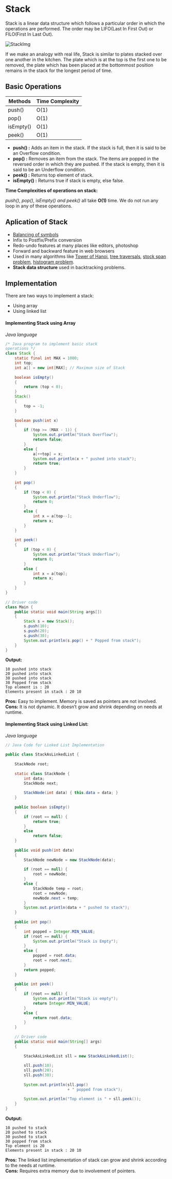 
# Stack
Stack is a linear data structure which follows a particular order in which the operations are performed. The order may be LIFO(Last In First Out) or FILO(First In Last Out).

![StackImg](https://cdn.programiz.com/sites/tutorial2program/files/stack.png)

If we make an analogy with real life, Stack is similar to plates stacked over one another in the kitchen. The plate which is at the top is the first one to be removed, the plate which has been placed at the bottommost position remains in the stack for the longest period of time.

## Basic Operations

|Methods  |Time Complexity  |
|--|--|
|push()| O(1)|
|pop() | O(1)|
|isEmpty()| O(1)|
|peek() | O(1)|


 - **push() :**   Adds an item in the stack. If the stack is full, then it is said to be an Overflow condition.
 -  **pop() :**   Removes an item from the stack. The items are popped in the reversed order in which they are pushed. If the stack is empty, then it is said to be an Underflow condition.
 -  **peek() :**   Returns top element of stack.
 -  **isEmpty() :**  Returns true if stack is empty, else false.
 
 **Time Complexities of operations on stack:**
 
*push()*, *pop()*, *isEmpty() and peek()* all take **O(1)** time. We do not run any loop in any of these operations.

## Aplication of Stack

 - [Balancing of symbols](https://www.geeksforgeeks.org/check-for-balanced-parentheses-in-an-expression/)
 - Infix to Postfix/Prefix conversion
 - Redo-undo features at many places like editors, photoshop
 - Forward and backward feature in web browsers
 - Used in many algorithms like  [Tower of Hanoi,](https://www.geeksforgeeks.org/recursive-functions/) [tree traversals](https://www.geeksforgeeks.org/618/),  [stock span problem](https://www.geeksforgeeks.org/the-stock-span-problem/),  [histogram problem](https://www.geeksforgeeks.org/largest-rectangular-area-in-a-histogram-set-1/).
 - **Stack data structure** used in backtracking problems.

## Implementation

There are two ways to implement a stack:

-   Using array
-   Using linked list

#### Implementing Stack using Array 
*Java language*
```java
/* Java program to implement basic stack
operations */
class Stack {
    static final int MAX = 1000;
    int top;
    int a[] = new int[MAX]; // Maximum size of Stack
 
    boolean isEmpty()
    {
        return (top < 0);
    }
    Stack()
    {
        top = -1;
    }
 
    boolean push(int x)
    {
        if (top >= (MAX - 1)) {
            System.out.println("Stack Overflow");
            return false;
        }
        else {
            a[++top] = x;
            System.out.println(x + " pushed into stack");
            return true;
        }
    }
 
    int pop()
    {
        if (top < 0) {
            System.out.println("Stack Underflow");
            return 0;
        }
        else {
            int x = a[top--];
            return x;
        }
    }
 
    int peek()
    {
        if (top < 0) {
            System.out.println("Stack Underflow");
            return 0;
        }
        else {
            int x = a[top];
            return x;
        }
    }
}
 
// Driver code
class Main {
    public static void main(String args[])
    {
        Stack s = new Stack();
        s.push(10);
        s.push(20);
        s.push(30);
        System.out.println(s.pop() + " Popped from stack");
    }
}

```
**Output:**
```
10 pushed into stack
20 pushed into stack
30 pushed into stack
30 Popped from stack
Top element is : 20
Elements present in stack : 20 10  

```

**Pros:** Easy to implement. Memory is saved as pointers are not involved.  
**Cons:** It is not dynamic. It doesn’t grow and shrink depending on needs at runtime.

#### Implementing Stack using Linked List:
*Java language*
```java 
// Java Code for Linked List Implementation
 
public class StackAsLinkedList {
 
    StackNode root;
 
    static class StackNode {
        int data;
        StackNode next;
 
        StackNode(int data) { this.data = data; }
    }
 
    public boolean isEmpty()
    {
        if (root == null) {
            return true;
        }
        else
            return false;
    }
 
    public void push(int data)
    {
        StackNode newNode = new StackNode(data);
 
        if (root == null) {
            root = newNode;
        }
        else {
            StackNode temp = root;
            root = newNode;
            newNode.next = temp;
        }
        System.out.println(data + " pushed to stack");
    }
 
    public int pop()
    {
        int popped = Integer.MIN_VALUE;
        if (root == null) {
            System.out.println("Stack is Empty");
        }
        else {
            popped = root.data;
            root = root.next;
        }
        return popped;
    }
 
    public int peek()
    {
        if (root == null) {
            System.out.println("Stack is empty");
            return Integer.MIN_VALUE;
        }
        else {
            return root.data;
        }
    }
 
    // Driver code
    public static void main(String[] args)
    {
 
        StackAsLinkedList sll = new StackAsLinkedList();
 
        sll.push(10);
        sll.push(20);
        sll.push(30);
 
        System.out.println(sll.pop()
                           + " popped from stack");
 
        System.out.println("Top element is " + sll.peek());
    }
}
```
**Output:** 
```
10 pushed to stack
20 pushed to stack
30 pushed to stack
30 popped from stack
Top element is 20
Elements present in stack : 20 10 
```
**Pros:** The linked list implementation of stack can grow and shrink according to the needs at runtime.  
**Cons:** Requires extra memory due to involvement of pointers.

